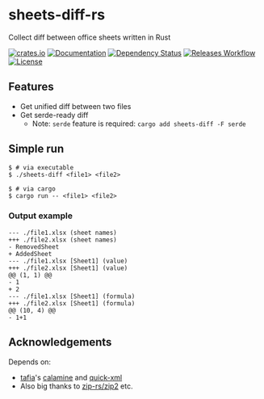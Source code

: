 # sheets-diff-rs

Collect diff between office sheets written in Rust

[![crates.io](https://img.shields.io/crates/v/sheets-diff?label=latest)](https://crates.io/crates/sheets-diff)
[![Documentation](https://docs.rs/sheets-diff/badge.svg?version=latest)](https://docs.rs/sheets-diff/latest)
[![Dependency Status](https://deps.rs/crate/sheets-diff/latest/status.svg)](https://deps.rs/crate/sheets-diff/latest)
[![Releases Workflow](https://github.com/nabbisen/sheets-diff-rs/actions/workflows/release.yml/badge.svg)](https://github.com/nabbisen/sheets-diff-rs/actions/workflows/)
[![License](https://img.shields.io/github/license/nabbisen/sheets-diff-rs)](https://github.com/nabbisen/sheets-diff-rs/blob/main/LICENSE)

## Features

- Get unified diff between two files
- Get serde-ready diff
    - Note: `serde` feature is required: `cargo add sheets-diff -F serde`

## Simple run

```console
$ # via executable
$ ./sheets-diff <file1> <file2>

$ # via cargo
$ cargo run -- <file1> <file2>
```

### Output example

```console
--- ./file1.xlsx (sheet names)
+++ ./file2.xlsx (sheet names)
- RemovedSheet
+ AddedSheet
--- ./file1.xlsx [Sheet1] (value)
+++ ./file2.xlsx [Sheet1] (value)
@@ (1, 1) @@
- 1
+ 2
--- ./file1.xlsx [Sheet1] (formula)
+++ ./file2.xlsx [Sheet1] (formula)
@@ (10, 4) @@
- 1+1
```

## Acknowledgements

Depends on:

- [tafia](https://github.com/tafia)'s [calamine](https://github.com/tafia/calamine) and [quick-xml](https://github.com/tafia/quick-xml)
- Also big thanks to [zip-rs/zip2](https://github.com/zip-rs/zip2) etc.
